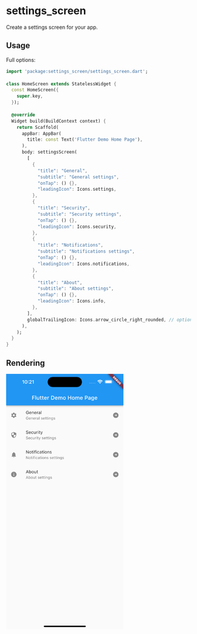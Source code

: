 # settings_screen

Create a settings screen for your app.

## Usage

Full options: 

```dart
import 'package:settings_screen/settings_screen.dart';

class HomeScreen extends StatelessWidget {
  const HomeScreen({
    super.key,
  });

  @override
  Widget build(BuildContext context) {
    return Scaffold(
      appBar: AppBar(
        title: const Text('Flutter Demo Home Page'),
      ),
      body: settingsScreen(
        [
          {
            "title": "General",
            "subtitle": "General settings",
            "onTap": () {},
            "leadingIcon": Icons.settings,
          },
          {
            "title": "Security",
            "subtitle": "Security settings",
            "onTap": () {},
            "leadingIcon": Icons.security,
          },
          {
            "title": "Notifications",
            "subtitle": "Notifications settings",
            "onTap": () {},
            "leadingIcon": Icons.notifications,
          },
          {
            "title": "About",
            "subtitle": "About settings",
            "onTap": () {},
            "leadingIcon": Icons.info,
          },
        ],
        globalTrailingIcon: Icons.arrow_circle_right_rounded, // optional
      ),
    );
  }
}
```

## Rendering

<img src="https://github.com/bynicodevelop/settings_screen/blob/16ea7af5fa4692073887ac5fee426dd788af8ebe/example/assets/capture-1.png" width="320px" />